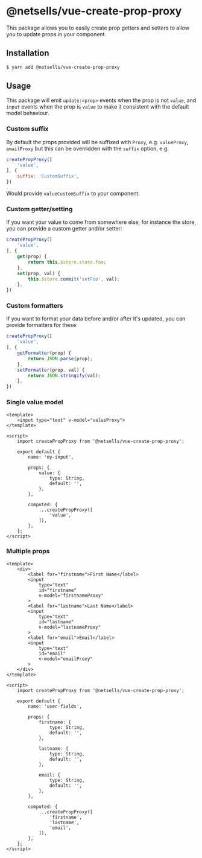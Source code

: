 # @netsells/vue-create-prop-proxy

This package allows you to easily create prop getters and setters to allow you to update props in your component.

## Installation

```sh
$ yarn add @netsells/vue-create-prop-proxy
``` 

## Usage

This package will emit `update:<prop>` events when the prop is not `value`, and `input` events when the prop is `value` to make it consistent with the default model behaviour.

### Custom suffix

By default the props provided will be suffixed with `Proxy`, e.g. `valueProxy`, `emailProxy` but this can be overridden with the `suffix` option, e.g.

```js
createPropProxy([
    'value',
], {
    suffix: 'CustomSuffix',
})
```

Would provide `valueCustomSuffix` to your component.

### Custom getter/setting

If you want your value to come from somewhere else, for instance the store, you can provide a custom getter and/or setter:

```js
createPropProxy([
    'value',
], {
    get(prop) {
        return this.$store.state.foo;
    },
    set(prop, val) {
        this.$store.commit('setFoo', val);
    },
})
```

### Custom formatters

If you want to format your data before and/or after it's updated, you can provide formatters for these:


```js
createPropProxy([
    'value',
], {
    getFormatter(prop) {
        return JSON.parse(prop);
    },
    setFormatter(prop, val) {
        return JSON.stringify(val);
    },
})
```

### Single value model

```vue
<template>
    <input type="text" v-model="valueProxy">
</template>

<script>
    import createPropProxy from '@netsells/vue-create-prop-proxy';

    export default {
        name: 'my-input',

        props: {
            value: {
                type: String,
                default: '',
            },
        },

        computed: {
            ...createPropProxy([
                'value',
            ]),
        },
    };
</script>
```

### Multiple props

```vue
<template>
    <div>
        <label for="firstname">First Name</label>
        <input 
            type="text"
            id="firstname"
            v-model="firstnameProxy"
        >
        <label for="lastname">Last Name</label>
        <input 
            type="text"
            id="lastname"
            v-model="lastnameProxy"
        >
        <label for="email">Email</label>
        <input 
            type="text"
            id="email"
            v-model="emailProxy"
        >
    </div>
</template>

<script>
    import createPropProxy from '@netsells/vue-create-prop-proxy';

    export default {
        name: 'user-fields',

        props: {
            firstname: {
                type: String,
                default: '',
            },
            
            lastname: {
                type: String,
                default: '',
            },
            
            email: {
                type: String,
                default: '',
            },
        },

        computed: {
            ...createPropProxy([
                'firstname',
                'lastname',
                'email',
            ]),
        },
    };
</script>
```
